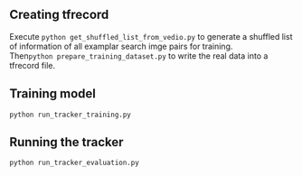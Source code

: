 ## Creating tfrecord  
Execute `python get_shuffled_list_from_vedio.py` to generate a shuffled list of information of all examplar search imge pairs for training.   
Then`python prepare_training_dataset.py` to write the real data into a tfrecord file.
## Training model
`python run_tracker_training.py`   

## Running the tracker
`python run_tracker_evaluation.py`


